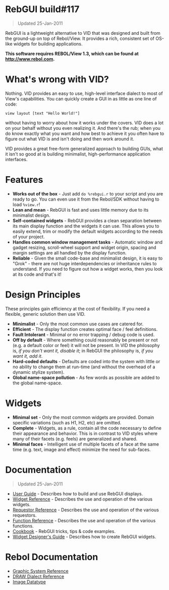 # RebGUI build#117

> Updated 25-Jan-2011

RebGUI is a lightweight alternative to VID that was designed and built from the ground-up on top of Rebol/View. It provides a rich, consistent set of OS-like widgets for building applications.

**This software requires REBOL/View 1.3, which can be found at http://www.rebol.com.**

# What's wrong with VID?

Nothing. VID provides an easy to use, high-level interface dialect to most of View's capabilities. You can quickly create a GUI in as little as one line of code:

	view layout [text "Hello World!"]

without having to worry about how it works under the covers. VID does a lot on your behalf without you even realizing it. And there's the rub; when you do know exactly what you want and how best to achieve it you often have to figure out what VID is and isn't doing and then work around it.

VID provides a great free-form generalized approach to building GUIs, what it isn't so good at is building minimalist, high-performance application interfaces.

# Features

- **Works out of the box** - Just add `do %rebgui.r` to your script and you are ready to go. You can even use it from the Rebol/SDK without having to load `%view.r`!
- **Lean and mean** - RebGUI is fast and uses little memory due to its minimalist design.
- **Self-contained widgets** - RebGUI provides a clean separation between its main display function and the widgets it can use. This allows you to easily extend, trim or modify the default widgets according to the needs of your project.
- **Handles common window management tasks** - Automatic window and gadget resizing, scroll-wheel support and widget origin, spacing and margin settings are all handled by the display function.
- **Reliable** - Given the small code-base and minimalist design, it is easy to "Grok" - there are not huge interdependencies or inheritance rules to understand. If you need to figure out how a widget works, then you look at its code and that's it!

# Design Principles

These principles gain efficiency at the cost of flexibility. If you need a flexible, generic solution then use VID.

- **Minimalist** - Only the most common use cases are catered for.
- **Efficient** - The display function creates optimal face / feel definitions.
- **Fault Intolerant** - Minimal or no error trapping / debug code is used.
- **Off by default** - Where something could reasonably be present or not (e.g. a default color or feel) it will not be present. In VID the philosophy is, *if you don't want it, disable it*; in RebGUI the philosophy is, *if you want it, add it*.
- **Hard-coded defaults** - Defaults are coded into the system with little or no ability to change them at run-time (and without the overhead of a dynamic stylize system).
- **Global name-space pollution** - As few words as possible are added to the global name-space.

# Widgets

- **Minimal set** - Only the most common widgets are provided. Domain specific variations (such as H1, H2, etc) are omitted.
- **Complete** - Widgets, as a rule, contain all the code necessary to define their appearance and behavior. This is in contrast to VID styles where many of their facets (e.g. feels) are generalized and shared.
- **Minimal faces** - Intelligent use of multiple facets of a face at the same time (e.g. text, image and effect) minimize the need for sub-faces.

# Documentation

> Updated 25-Jan-2011

- [User Guide](USER.md) - Describes how to build and use RebGUI displays.
- [Widget Reference](WIDGETS.md) - Describes the use and operation of the various widgets.
- [Requestor Reference](REQUESTORS.md) - Describes the use and operation of the various requestors.
- [Function Reference](FUNCTIONS.md) - Describes the use and operation of the various functions.
- [Cookbook](COOKBOOK.md) - RebGUI tricks, tips & code examples.
- [Widget Designer's Guide](DESIGNER.md) - Describes how to create RebGUI widgets.

# Rebol Documentation

- [Graphic System Reference](http://www.Rebol.com/docs/view-system.html)
- [DRAW Dialect Reference](http://www.Rebol.com/docs/draw-ref.html)
- [Image Datatype](http://www.Rebol.com/docs/image.html)
